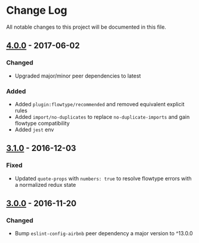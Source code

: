 # Change Log

All notable changes to this project will be documented in this file.

## [4.0.0] - 2017-06-02
### Changed
- Upgraded major/minor peer dependencies to latest
### Added
- Added `plugin:flowtype/recommended` and removed equivalent explicit rules
- Added `import/no-duplicates` to replace `no-duplicate-imports` and gain
  flowtype compatibility
- Added `jest` env

[4.0.0]: https://github.com/tribou/eslint-config-tribou/compare/v3.1.0...v4.0.0

## [3.1.0] - 2016-12-03
### Fixed 
- Updated `quote-props` with `numbers: true` to resolve flowtype errors with a
  normalized redux state

[3.1.0]: https://github.com/tribou/eslint-config-tribou/compare/v3.0.0...v3.1.0


## [3.0.0] - 2016-11-20
### Changed
- Bump `eslint-config-airbnb` peer dependency a major version to ^13.0.0

[3.0.0]: https://github.com/tribou/eslint-config-tribou/compare/v2.0.0...v3.0.0
